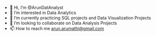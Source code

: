 - 👋 Hi, I’m @ArunDatAnalyst
- 👀 I’m interested in Data Analytics
- 🌱 I’m currently practicing SQL projects and Data Visualization Projects
- 💞️ I’m looking to collaborate on Data Analysis Projects
- 📫 How to reach me arun.arumathi@gmail.com

<!---
ArunMathivanan/ArunMathivanan is a ✨ special ✨ repository because its `README.md` (this file) appears on your GitHub profile.
You can click the Preview link to take a look at your changes.
--->

